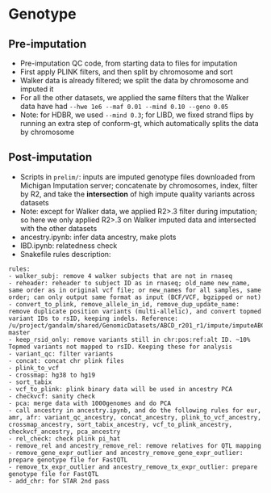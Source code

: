 # Genotype 
## Pre-imputation
- Pre-imputation QC code, from starting data to files for imputation
- First apply PLINK filters, and then split by chromosome and sort
- Walker data is already filtered; we split the data by chromosome and imputed it
- For all the other datasets, we applied the same filters that the Walker data have had `--hwe 1e6 --maf 0.01 --mind 0.10 --geno 0.05`
- Note: for HDBR, we used `--mind 0.3`; for LIBD, we fixed strand flips by running an extra step of conform-gt, which automatically splits the data by chromosome
## Post-imputation
- Scripts in `prelim/`: inputs are imputed genotype files downloaded from Michigan Imputation server; concatenate by chromosomes, index, filter by R2, and take the **intersection** of high impute quality variants across datasets
- Note: except for Walker data, we applied R2>.3 filter during imputation; so here we only applied R2>.3 on Walker imputed data and intersected with the other datasets
- ancestry.ipynb: infer data ancestry, make plots
- IBD.ipynb: relatedness check
- Snakefile rules description:
```
rules:
- walker_subj: remove 4 walker subjects that are not in rnaseq
- reheader: reheader to subject ID as in rnaseq; old_name new_name, same order as in original vcf file; or new_names for all samples, same order; can only output same format as input (BCF/VCF, bgzipped or not)
- convert_to_plink, remove_allele_in_id, remove_dup_update_name: remove duplicate position variants (multi-allelic), and convert topmed variant IDs to rsID, keeping indels. Reference: /u/project/gandalm/shared/GenomicDatasets/ABCD_r201_r1/impute/imputeABCD_July2020/results/TOPMED_postimputation-master
- keep_rsid_only: remove variants still in chr:pos:ref:alt ID. ~10% Topmed variants not mapped to rsID. Keeping these for analysis
- variant_qc: filter variants
- concat: concat chr plink files
- plink_to_vcf
- crossmap: hg38 to hg19
- sort_tabix
- vcf_to_plink: plink binary data will be used in ancestry PCA
- checkvcf: sanity check
- pca: merge data with 1000genomes and do PCA
- call ancestry in ancestry.ipynb, and do the following rules for eur, amr, afr: variant_qc_ancestry, concat_ancestry, plink_to_vcf_ancestry, crossmap_ancestry, sort_tabix_ancestry, vcf_to_plink_ancestry, checkvcf_ancestry, pca_ancestry
- rel_check: check plink pi_hat
- remove_rel and ancestry_remove_rel: remove relatives for QTL mapping
- remove_gene_expr_outlier and ancestry_remove_gene_expr_outlier: prepare genotype file for FastQTL
- remove_tx_expr_outlier and ancestry_remove_tx_expr_outlier: prepare genotype file for FastQTL
- add_chr: for STAR 2nd pass
```
